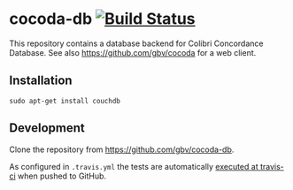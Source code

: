# cocoda-db [![Build Status](https://travis-ci.org/gbv/cocoda.svg?branch=master)](https://travis-ci.org/gbv/cocoda-db)

This repository contains a database backend for Colibri Concordance Database. 
See also <https://github.com/gbv/cocoda> for a web client.

## Installation

    sudo apt-get install couchdb

## Development

Clone the repository from <https://github.com/gbv/cocoda-db>.

As configured in `.travis.yml` the tests are automatically [executed at
travis-ci](https://travis-ci.org/gbv/cocoda-db) when pushed to GitHub.

